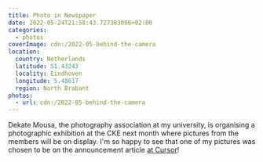 ```yaml
---
title: Photo in Newspaper
date: 2022-05-24T21:58:43.727383096+02:00
categories:
  - photos
coverImage: cdn:/2022-05-behind-the-camera
location:
  country: Netherlands
  latitude: 51.43243
  locality: Eindhoven
  longitude: 5.48617
  region: North Brabant
photos:
  - url: cdn:/2022-05-behind-the-camera
---
```


Dekate Mousa, the photography association at my university, is organising a photographic exhibition at the CKE next month where pictures from the members will be on display. I'm so happy to see that one of my pictures was chosen to be on the announcement article [at Cursor](https://www.cursor.tue.nl/en/news/2022/mei/week-4/dekate-mousa-organizes-exhibition-at-cke/)!

